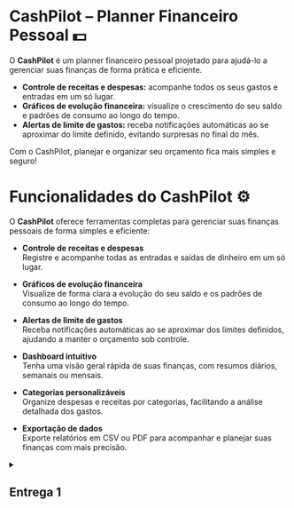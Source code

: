 # CashPilot – Planner Financeiro Pessoal 💵

O **CashPilot** é um planner financeiro pessoal projetado para ajudá-lo a gerenciar suas finanças de forma prática e eficiente.  

- **Controle de receitas e despesas:** acompanhe todos os seus gastos e entradas em um só lugar.  
- **Gráficos de evolução financeira:** visualize o crescimento do seu saldo e padrões de consumo ao longo do tempo.  
- **Alertas de limite de gastos:** receba notificações automáticas ao se aproximar do limite definido, evitando surpresas no final do mês.  

Com o CashPilot, planejar e organizar seu orçamento fica mais simples e seguro!

# Funcionalidades do CashPilot ⚙️

O **CashPilot** oferece ferramentas completas para gerenciar suas finanças pessoais de forma simples e eficiente:

- **Controle de receitas e despesas**  
  Registre e acompanhe todas as entradas e saídas de dinheiro em um só lugar.

- **Gráficos de evolução financeira**  
  Visualize de forma clara a evolução do seu saldo e os padrões de consumo ao longo do tempo.

- **Alertas de limite de gastos**  
  Receba notificações automáticas ao se aproximar dos limites definidos, ajudando a manter o orçamento sob controle.

- **Dashboard intuitivo**  
  Tenha uma visão geral rápida de suas finanças, com resumos diários, semanais ou mensais.

- **Categorias personalizáveis**  
  Organize despesas e receitas por categorias, facilitando a análise detalhada dos gastos.

- **Exportação de dados**  
  Exporte relatórios em CSV ou PDF para acompanhar e planejar suas finanças com mais precisão.



<details>
  <summary><h2><strong>Entrega 1</strong></h2></summary>
  <br>
  
  O objetivo desta primeira entrega é apresentar um vislumbre das fases iniciais do projeto CashPilot. Demonstramos parte de suas funcionalidades e os caminhos de evolução, já que aprimorar a experiência do usuário será fundamental para o desenvolvimento do site. Essa base servirá como ponto de partida para a evolução do nosso trabalho, permitindo ajustes e novas implementações nas próximas etapas.
  <br>
  <br>
  <p align="center">
   <a href="https://cesarfds.atlassian.net/jira/software/projects/SCRUM/boards/1">
      <img src="https://img.shields.io/badge/JIRA-0052CC?style=for-the-badge&logo=jira&logoColor=white" />
    </a>
    <a href="https://youtu.be/O7G3wPW-HjM?si=md9pXXGCMA7W5p4t">
      <img src="https://img.shields.io/badge/Screencast-FF0000?style=for-the-badge&logo=youtube&logoColor=white" />
    </a>
    <a href="https://www.figma.com/design/5iTcOj2skLUvP1pFgdR35E/FDS?node-id=0-1&p=f&t=iT2JsHCikoR84sHs-0">
      <img src="https://img.shields.io/badge/FIGMA%20-purple?style=for-the-badge&logo=figma&logoColor=white" />
    </a>
    <a href="https://docs.google.com/document/d/1jlijs0xrzeV-NPM4gUgBaVw4Q3xnFqAh9eT5GulHkhc/edit?usp=sharing">
      <img src="https://img.shields.io/badge/Histórias-blue?style=for-the-badge&logo=google-docs&logoColor=white" />
    </a>
</a>
    
  </p>

  ### Quadro
  ![Quadro no Jira mostrando as histórias em prototipação](fotos_do_readme/y.png)
  ![Quadro no Jira mostrando as histórias adicionais em prototipação](fotos_do_readme/x.png)
  

  ### Backlog
  ![Tela do backlog no Jira com as histórias de usuário organizadas por sprint](fotos_do_readme/image.png)

</details>





